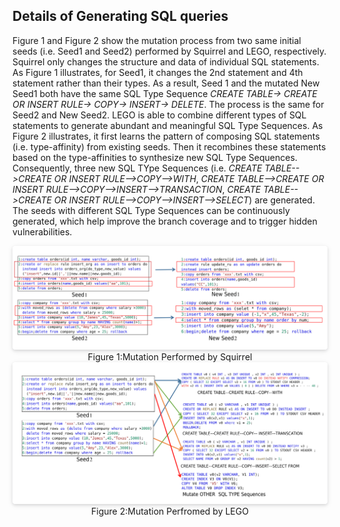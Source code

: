 ## **Details of Generating SQL queries**
Figure 1 and Figure 2 show the mutation process from two same initial seeds (i.e. Seed1 and Seed2) performed by Squirrel and LEGO, respectively. 
Squirrel only changes the structure and data of individual SQL statements. As Figure 1 illustrates, for Seed1, it changes the 2nd statement and 4th statement rather than their types. As a result, Seed 1 and the mutated New Seed1 both have the same SQL Type Sequence *CREATE TABLE→ CREATE OR INSERT RULE→ COPY→ INSERT→ DELETE*. The process is the same for Seed2 and New Seed2.
LEGO is able to combine different types of SQL statements to generate abundant and meaningful SQL Type Sequences. As Figure 2 illustrates, it first learns the pattern of composing SQL statements (i.e. type-affinity) from existing seeds. Then it recombines these statements based on the type-affinities to synthesize new SQL Type Sequences. Consequently, three new SQL TYpe Sequences (i.e. *CREATE TABLE-->CREATE OR INSERT RULE-->COPY-->WITH*, *CREATE TABLE-->CREATE OR INSERT RULE-->COPY-->INSERT-->TRANSACTION*, *CREATE TABLE-->CREATE OR INSERT RULE-->COPY-->INSERT-->SELECT*) are generated. The seeds with different SQL Type Sequences can be continuously generated, which help improve the branch coverage and to trigger hidden vulnerabilities.


<center>
    <img style="border-radius: 0.3125em;
    box-shadow: 0 2px 4px 0 rgba(34,36,38,.12),0 2px 10px 0 rgba(34,36,38,.08);" 
    src="./Figure/SQUIRREL_MUTATE.png">
    <br>
    <div>Figure 1:Mutation Performed by Squirrel</div>
</center>

<center>
    <img style="border-radius: 0.3125em;
    box-shadow: 0 2px 4px 0 rgba(34,36,38,.12),0 2px 10px 0 rgba(34,36,38,.08);" 
    src="./Figure/LEGO_MUTATE.png">
    <br>
    <div>Figure 2:Mutation Perfromed by LEGO</div>
</center>